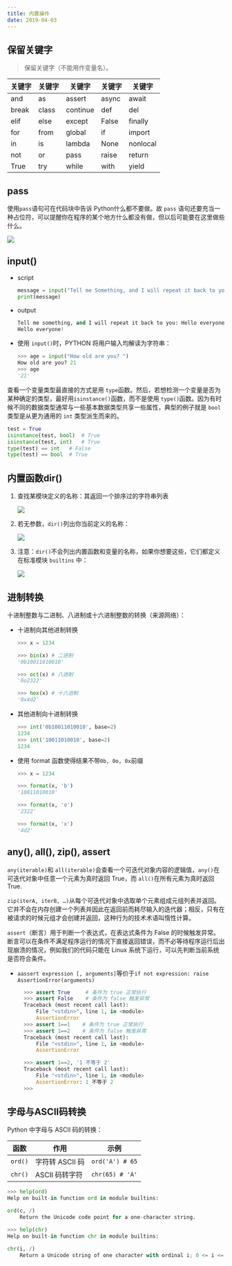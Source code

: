 ```yaml
---
title: 内置操作
date: 2019-04-03
---
```


## 保留关键字

> 保留关键字（不能用作变量名）。

| 关键字 | 关键字 | 关键字   | 关键字 | 关键字   |
| ------ | ------ | -------- | ------ | -------- |
| and    | as     | assert   | async  | await    |
| break  | class  | continue | def    | del      |
| elif   | else   | except   | False  | finally  |
| for    | from   | global   | if     | import   |
| in     | is     | lambda   | None   | nonlocal |
| not    | or     | pass     | raise  | return   |
| True   | try    | while    | with   | yield    |

## pass

使用`pass`语句可在代码块中告诉 Python什么都不要做。故 `pass` 语句还要充当一种占位符，可以提醒你在程序的某个地方什么都没有做，但以后可能要在这里做些什么。

![](https://figure-bed.chua-n.com/notebook/Python/7.png)

## input()

-   script

    ```python
    message = input("Tell me Something, and I will repeat it back to you: ")
    print(message)
    ```

-   output

    ```python
    Tell me something, and I will repeat it back to you: Hello everyone!
    Hello everyone!
    ```

-   使用 `input()`时，PYTHON 将用户输入均解读为字符串：

    ```python
    >>> age = input("How old are you? ")
    How old are you? 21
    >>> age
    '21'
    ```

查看一个变量类型最直接的方式是用 `type`函数。然后，若想检测一个变量是否为某种确定的类型，最好用`isinstance()`函数，而不是使用 `type()`函数。因为有时候不同的数据类型通常与一些基本数据类型共享一些属性，典型的例子就是 `bool` 类型是从更为通用的 `int` 类型派生而来的。

```python
test = True
isinstance(test, bool)	# True
isinstance(test, int)	# True
type(test) == int	# False
type(test) == bool	# True
```

## 内置函数dir()

1. 查找某模块定义的名称：其返回一个排序过的字符串列表

    ![](https://figure-bed.chua-n.com/notebook/Python/8.png)

2. 若无参数，`dir()`列出你当前定义的名称：

    ![](https://figure-bed.chua-n.com/notebook/Python/9.png)

3. 注意：`dir()`不会列出内置函数和变量的名称，如果你想要这些，它们都定义在标准模块 `builtins` 中：

    ![](https://figure-bed.chua-n.com/notebook/Python/10.png)

## 进制转换

十进制整数与二进制、八进制或十六进制整数的转换（来源网络）：

-   十进制向其他进制转换

    ```python
    >>> x = 1234

    >>> bin(x) # 二进制
    '0b10011010010'

    >>> oct(x) # 八进制
    '0o2322'

    >>> hex(x) # 十六进制
    '0x4d2'
    ```

-   其他进制向十进制转换

    ```python
    >>> int('0b10011010010', base=2)
    1234
    >>> int('10011010010', base=2)
    1234
    ```

-   使用 format 函数使得结果不带`0b, 0o, 0x`前缀

    ```python
    >>> x = 1234
    
    >>> format(x, 'b')
    '10011010010'
    
    >>> format(x, 'o')
    '2322'
    
    >>> format(x, 'x')
    '4d2'
    ```

## any(), all(), zip(), assert

`any(iterable)`和 `all(iterable)`会查看一个可迭代对象内容的逻辑值，`any()`在可迭代对象中任意一个元素为真时返回 True，而 `all()`在所有元素为真时返回 True.

`zip(iterA, iterB, …)`从每个可迭代对象中选取单个元素组成元组列表并返回。它并不会在内存创建一个列表并因此在返回前而耗尽输入的迭代器；相反，只有在被请求的时候元组才会创建并返回，这种行为的技术术语叫惰性计算。

`assert`（断言）用于判断一个表达式，在表达式条件为 False 的时候触发异常。断言可以在条件不满足程序运行的情况下直接返回错误，而不必等待程序运行后出现崩溃的情况，例如我们的代码只能在 Linux 系统下运行，可以先判断当前系统是否符合条件。

- `aassert expression [, arguments]`等价于`if not expression: raise AssertionError(arguments)`

    ```python
      >>> assert True     # 条件为 true 正常执行
      >>> assert False    # 条件为 false 触发异常
      Traceback (most recent call last):
          File "<stdin>", line 1, in <module>
          AssertionError
      >>> assert 1==1    # 条件为 true 正常执行
      >>> assert 1==2    # 条件为 false 触发异常
      Traceback (most recent call last):
          File "<stdin>", line 1, in <module>
          AssertionError
    
      >>> assert 1==2, '1 不等于 2'
      Traceback (most recent call last):
          File "<stdin>", line 1, in <module>
          AssertionError: 1 不等于 2
      >>>
    ```

## 字母与ASCII码转换

Python 中字母与 ASCII 码的转换：

| 函数    | 作用            | 示例            |
| ------- | --------------- | --------------- |
| `ord()` | 字符转 ASCII 码 | `ord('A') # 65` |
| `chr()` | ASCII 码转字符  | `chr(65) # 'A'` |

```python
>>> help(ord)
Help on built-in function ord in module builtins:

ord(c, /)
    Return the Unicode code point for a one-character string.
```

```python
>>> help(chr)
Help on built-in function chr in module builtins:

chr(i, /)
    Return a Unicode string of one character with ordinal i; 0 <= i <= 0x10ffff.
```

